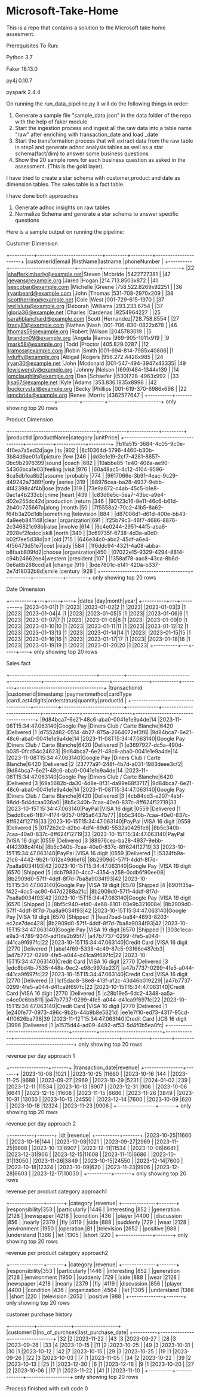 # Microsoft-Take-Home
This is a repo that contains a solution to the Microsoft take home assesment.

Prerequisites To Run:

Python 3.7

Faker 18.13.0

py4j 0.10.7

pyspark 2.4.4

On running the run_data_pipeline.py it will do the following things in order:
1) Generate a sample file "sample_data.json" in the data folder of the repo with the help of faker module
2) Start the ingestion process and ingest all the raw data into a table name "raw" after enriching with transaction_date and load _date
3) Start the transformation process that will extract data from the raw table in step1 and generate adhoc analysis tables as well as a star schema(fact/dim) to answer some business questions
4) Show the 20 sample rows for each business question as asked in the assessment. (This is the gold layer).
   
I have tried to create a star schema with customer,product and date as dimension tables. The sales table is a fact table.

I have done both approaches 

1) Generate adhoc insights on raw tables
2) Normalize Schema and generate a star schema to answer specific questions


Here is a sample output on running the pipeline:

Customer Dimension

+----------+---------------------------+---------+---------+----------------------+
|customerId|email                      |firstName|lastname |phoneNumber           |
+----------+---------------------------+---------+---------+----------------------+
|22        |shafferkimberly@example.net|Steven   |Mcbride  |5422727381            |
|47        |gevans@example.org         |Jared    |Hogan    |214.713.8503x872      |
|41        |sescobar@example.com       |Michelle |Greene   |758.522.8269x92251    |
|36        |ryanbeard@example.com      |John     |Thomas   |531-708-2970x209      |
|38        |scottherring@example.net   |Cole     |West     |001-729-615-1970      |
|37        |wellsluis@example.org      |Deborah  |Williams |293.233.6754          |
|37        |gloria36@example.net       |Charles  |Cardenas |9254964227            |
|25        |sarahblanchard@example.com |Scott    |Hernandez|728.758.8554          |
|27        |tracy81@example.com        |Nathan   |Nash     |001-706-830-0822x678  |
|46        |thomas59@example.org       |Robert   |Wilson   |2045783019            |
|5         |brandon09@example.org      |Angela   |Ramos    |969-905-1011x919      |
|9         |mark58@example.org         |Todd     |Proctor  |405.829.0287          |
|12        |iramos@example.com         |Robin    |Smith    |001-694-814-7985x40806|
|1         |vduffy@example.org         |Abigail  |Rogers   |956.272.4428x985      |
|24        |ryan30@example.net         |John     |Mcdonald |001-547-494-3947x43335|
|49        |lewiswendy@example.org     |Johnny   |Nelson   |(699)484-1344x139     |
|14        |omclaughlin@example.org    |Dan      |Schaefer |(530)728-4963x992     |
|33        |lisa67@example.net         |Kyle     |Adams    |353.836.1835x8996     |
|42        |buckcrystal@example.org    |Becky    |Phillips |001-619-370-6986x698  |
|22        |qmcbride@example.org       |Renee    |Morris   |4362577647            |
+----------+---------------------------+---------+---------+----------------------+
only showing top 20 rows

Product Dimension

+------------------------------------+-----------+------------+---------+
|productId                           |productName|category    |unitPrice|
+------------------------------------+-----------+------------+---------+
|fb1fa515-3684-4c05-9c0e-4f0ea7a5ed2d|age        |its         |902      |
|8c10364d-5796-4460-b30b-3b84d9ae01a1|picture    |few         |246      |
|dd3e1e19-2cf7-4281-8657-0bc9b2976399|sound      |coach       |682      |
|10abbe85-1e40-406a-ae90-54366bca1e03|feeling    |visit       |976      |
|60a48ac5-4c12-4104-9596-8ca5db1ea8b2|assume     |probably    |774      |
|9617066e-3b91-4eac-9c29-d49242a7389f|only       |series      |319      |
|88976cea-ba28-4937-9ebb-4f42398c4f4b|lose       |trade       |319      |
|73e9a872-c4ab-45c5-b1e8-0ac1a4b233cb|crime      |heart       |439      |
|c83d6e5c-5ea7-43bc-a9e4-d02e255dc42d|production |return      |346      |
|90123c16-8e11-46c6-b61d-2b40c725667a|along      |month       |50       |
|7f5558a2-70c2-41b5-8a62-f64b3a20d1db|something  |television  |884      |
|d87006d1-d61d-400e-bb43-4a9eeb841148|clear      |organization|691      |
|f25b79c3-46f7-4686-8876-2c346821e98b|raise      |involve     |614      |
|6c4e0244-2951-44f5-aba6-2928ef2fcdcc|skill      |north       |340      |
|3c69735f-6738-4d3a-a0d0-b02f7ee5d38d|bit        |old         |715      |
|646e34c0-abc2-45df-a6e4-4f56473d51e7|cost       |ready       |584      |
|1f6ddc94-4321-4a08-abba-b8faab809fd2|choose     |organization|450      |
|07022e15-9329-4294-8814-c94b24662ee4|western    |president   |107      |
|1358af78-aac8-43ca-8b8d-0e6a8b288ccd|all        |change      |919      |
|bde7801c-e141-420a-b337-2e7d18032b8d|smile      |century     |928      |
+------------------------------------+-----------+------------+---------+
only showing top 20 rows

Date Dimension

+----------+---+-----+----+
|dates     |day|month|year|
+----------+---+-----+----+
|2023-01-01|1  |1    |2023|
|2023-01-02|2  |1    |2023|
|2023-01-03|3  |1    |2023|
|2023-01-04|4  |1    |2023|
|2023-01-05|5  |1    |2023|
|2023-01-06|6  |1    |2023|
|2023-01-07|7  |1    |2023|
|2023-01-08|8  |1    |2023|
|2023-01-09|9  |1    |2023|
|2023-01-10|10 |1    |2023|
|2023-01-11|11 |1    |2023|
|2023-01-12|12 |1    |2023|
|2023-01-13|13 |1    |2023|
|2023-01-14|14 |1    |2023|
|2023-01-15|15 |1    |2023|
|2023-01-16|16 |1    |2023|
|2023-01-17|17 |1    |2023|
|2023-01-18|18 |1    |2023|
|2023-01-19|19 |1    |2023|
|2023-01-20|20 |1    |2023|
+----------+---+-----+----+
only showing top 20 rows

Sales fact 

+------------------------------------+----------+--------------------------+-------------+---------------------------+---------------+-----------+--------+------------------------------------+
|transactionid                       |customerid|timestamp                 |paymentmethod|cardType                   |cardLast4digits|orderstatus|quantity|productId                           |
+------------------------------------+----------+--------------------------+-------------+---------------------------+---------------+-----------+--------+------------------------------------+
|9d84bca7-6e21-48c6-aba0-0041e1e9a4de|14        |2023-11-08T15:34:47.063140|Google Pay   |Diners Club / Carte Blanche|6420           |Delivered  |1       |d7552d82-0514-4b27-875a-2664072ef3f6|
|9d84bca7-6e21-48c6-aba0-0041e1e9a4de|14        |2023-11-08T15:34:47.063140|Google Pay   |Diners Club / Carte Blanche|6420           |Delivered  |1       |e3697927-dc5a-490d-b035-0fcd54c24623|
|9d84bca7-6e21-48c6-aba0-0041e1e9a4de|14        |2023-11-08T15:34:47.063140|Google Pay   |Diners Club / Carte Blanche|6420           |Delivered  |2       |23777a91-248f-4b7d-a031-1983deee3cf2|
|9d84bca7-6e21-48c6-aba0-0041e1e9a4de|14        |2023-11-08T15:34:47.063140|Google Pay   |Diners Club / Carte Blanche|6420           |Delivered  |3       |69a5682b-da30-4d8e-8f31-da99e68f3717|
|9d84bca7-6e21-48c6-aba0-0041e1e9a4de|14        |2023-11-08T15:34:47.063140|Google Pay   |Diners Club / Carte Blanche|6420           |Delivered  |3       |4cb84cd3-e207-4abf-98dd-5d4dcaa036a0|
|8b5c340b-7caa-40e0-837c-8ff624f12719|33        |2023-10-15T15:34:47.063140|PayPal       |VISA 16 digit              |0559           |Delivered  |1       |5edd6ce6-1f87-4174-9057-0f95a6437b77|
|8b5c340b-7caa-40e0-837c-8ff624f12719|33        |2023-10-15T15:34:47.063140|PayPal       |VISA 16 digit              |0559           |Delivered  |5       |0172b2c2-d2be-4df4-89d0-5532a04251e6|
|8b5c340b-7caa-40e0-837c-8ff624f12719|33        |2023-10-15T15:34:47.063140|PayPal       |VISA 16 digit              |0559           |Delivered  |3       |88976cea-ba28-4937-9ebb-4f42398c4f4b|
|8b5c340b-7caa-40e0-837c-8ff624f12719|33        |2023-10-15T15:34:47.063140|PayPal       |VISA 16 digit              |0559           |Delivered  |1       |5324fb9a-21c6-4442-9b2f-1012e49d6ef6|
|8b2909d0-57f1-4ddf-8f7d-7ba8a9034f93|42        |2023-10-15T15:34:47.063140|Google Pay   |VISA 19 digit              |6570           |Shipped    |5       |dcb79830-4cc7-4354-a258-0cdb6f90ee08|
|8b2909d0-57f1-4ddf-8f7d-7ba8a9034f93|42        |2023-10-15T15:34:47.063140|Google Pay   |VISA 19 digit              |6570           |Shipped    |4       |6901f35a-f422-4cc5-ac90-647d2288a21c|
|8b2909d0-57f1-4ddf-8f7d-7ba8a9034f93|42        |2023-10-15T15:34:47.063140|Google Pay   |VISA 19 digit              |6570           |Shipped    |3       |8bf5c940-efd0-4e68-8101-03e9b321608e|
|8b2909d0-57f1-4ddf-8f7d-7ba8a9034f93|42        |2023-10-15T15:34:47.063140|Google Pay   |VISA 19 digit              |6570           |Shipped    |1       |fead7bad-ba84-4693-8203-ec2ce7dec428|
|8b2909d0-57f1-4ddf-8f7d-7ba8a9034f93|42        |2023-10-15T15:34:47.063140|Google Pay   |VISA 19 digit              |6570           |Shipped    |1       |303c1eca-e9a3-4789-934f-adf1de2b95f7|
|a47b7737-0299-4fe5-a044-d41ca9f697fc|22        |2023-10-15T15:34:47.063140|Credit Card  |VISA 16 digit              |2770           |Delivered  |1       |aba14f69-5338-4c49-87c5-93166e487cb3|
|a47b7737-0299-4fe5-a044-d41ca9f697fc|22        |2023-10-15T15:34:47.063140|Credit Card  |VISA 16 digit              |2770           |Delivered  |3       |edc8bd4b-7535-448e-9ec2-e98c997de237|
|a47b7737-0299-4fe5-a044-d41ca9f697fc|22        |2023-10-15T15:34:47.063140|Credit Card  |VISA 16 digit              |2770           |Delivered  |3       |1cf5dac8-38e8-413f-af2c-43d46b019229|
|a47b7737-0299-4fe5-a044-d41ca9f697fc|22        |2023-10-15T15:34:47.063140|Credit Card  |VISA 16 digit              |2770           |Delivered  |5       |c28b19e5-6dc2-4348-aa5a-c4cc0c6bb811|
|a47b7737-0299-4fe5-a044-d41ca9f697fc|22        |2023-10-15T15:34:47.063140|Credit Card  |VISA 16 digit              |2770           |Delivered  |1       |e240fe77-0973-496c-9b2b-44b9b8e5621d|
|ee1e7f10-ed73-4317-95cd-4ff0626ba738|39        |2023-11-12T15:34:47.063140|Credit Card  |JCB 16 digit               |3996           |Delivered  |1       |a1575d44-ad09-4492-af53-5d4f0b5ea0fc|
+------------------------------------+----------+--------------------------+-------------+---------------------------+---------------+-----------+--------+------------------------------------+
only showing top 20 rows

revenue per day approach 1

+----------------+-------+
|transaction_date|revenue|
+----------------+-------+
|2023-10-08      |1021   |
|2023-10-25      |11660  |
|2023-10-16      |144    |
|2023-11-25      |9688   |
|2023-09-27      |2969   |
|2023-10-29      |5231   |
|2024-01-02      |239    |
|2023-12-11      |11534  |
|2023-10-13      |8907   |
|2023-12-31      |906    |
|2023-10-06      |6641   |
|2023-12-15      |11608  |
|2023-11-15      |6686   |
|2023-11-26      |3849   |
|2023-10-31      |13050  |
|2023-10-15      |24550  |
|2023-12-14      |7600   |
|2023-10-09      |620    |
|2023-10-18      |12324  |
|2023-11-23      |9906   |
+----------------+-------+
only showing top 20 rows

revenue per day approach 2

+----------+-------+
|dt        |revenue|
+----------+-------+
|2023-10-25|11660  |
|2023-10-16|144    |
|2023-10-08|1021   |
|2023-09-27|2969   |
|2023-11-25|9688   |
|2023-10-13|8907   |
|2023-12-11|11534  |
|2023-10-06|6641   |
|2023-12-31|906    |
|2023-12-15|11608  |
|2023-11-15|6686   |
|2023-10-31|13050  |
|2023-11-26|3849   |
|2023-10-15|24550  |
|2023-12-14|7600   |
|2023-10-18|12324  |
|2023-10-09|620    |
|2023-11-23|9906   |
|2023-12-28|6603   |
|2023-12-17|10030  |
+----------+-------+
only showing top 20 rows

revenue per product category approach1 

+--------------+-------+
|category      |revenue|
+--------------+-------+
|responsibility|353    |
|particularly  |1446   |
|interesting   |852    |
|generation    |2128   |
|newspaper     |4218   |
|condition     |436    |
|player        |4400   |
|discussion    |856    |
|nearly        |2379   |
|fly           |4119   |
|side          |888    |
|suddenly      |729    |
|wear          |2128   |
|environment   |1950   |
|operation     |81     |
|television    |2652   |
|positive      |988    |
|understand    |1366   |
|let           |1305   |
|short         |220    |
+--------------+-------+
only showing top 20 rows

revenue per product category approach2 

+--------------+-------+
|category      |revenue|
+--------------+-------+
|responsibility|353    |
|particularly  |1446   |
|interesting   |852    |
|generation    |2128   |
|environment   |1950   |
|suddenly      |729    |
|side          |888    |
|wear          |2128   |
|newspaper     |4218   |
|nearly        |2379   |
|fly           |4119   |
|discussion    |856    |
|player        |4400   |
|condition     |436    |
|organization  |4564   |
|let           |1305   |
|understand    |1366   |
|short         |220    |
|television    |2652   |
|positive      |988    |
+--------------+-------+
only showing top 20 rows

customer purchase history

+----------+--------------+------------------+
|customerID|no_of_purchses|last_purchase_date|
+----------+--------------+------------------+
|32        |2             |2023-11-22        |
|43        |3             |2023-09-27        |
|28        |3             |2023-09-28        |
|33        |4             |2023-10-15        |
|11        |2             |2023-10-25        |
|49        |3             |2023-10-31        |
|30        |1             |2023-10-12        |
|42        |7             |2023-10-15        |
|29        |3             |2023-10-25        |
|19        |1             |2023-09-26        |
|22        |3             |2023-10-03        |
|7         |1             |2023-11-05        |
|34        |2             |2023-10-22        |
|39        |2             |2023-10-13        |
|25        |1             |2023-12-30        |
|6         |1             |2023-12-16        |
|9         |1             |2023-10-20        |
|27        |2             |2023-10-06        |
|17        |1             |2023-11-22        |
|41        |1             |2023-11-10        |
+----------+--------------+------------------+
only showing top 20 rows


Process finished with exit code 0
